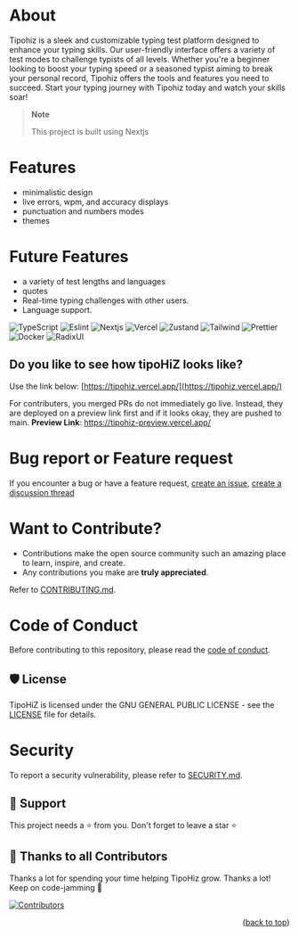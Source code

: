 # About

Tipohiz is a sleek and customizable typing test platform designed to enhance your typing skills. Our user-friendly interface offers a variety of test modes to challenge typists of all levels. Whether you're a beginner looking to boost your typing speed or a seasoned typist aiming to break your personal record, Tipohiz offers the tools and features you need to succeed. Start your typing journey with Tipohiz today and watch your skills soar!

> **Note**
>
> This project is built using Nextjs

# Features

-  minimalistic design
-  live errors, wpm, and accuracy displays
-  punctuation and numbers modes
-  themes

# Future Features

-  a variety of test lengths and languages
-  quotes
-  Real-time typing challenges with other users.
-  Language support.

![TypeScript](https://img.shields.io/badge/typescript-%23007ACC.svg?style=for-the-badge&logo=typescript&logoColor=white)
![Eslint](https://img.shields.io/badge/eslint-4B32C3?style=for-the-badge&logo=eslint&logoColor=white)
![Nextjs](https://img.shields.io/badge/nextjs-000000?style=for-the-badge&logo=nextdotjs&logoColor=white)
![Vercel](https://img.shields.io/badge/vercel-000000?style=for-the-badge&logo=vercel&logoColor=white)
![Zustand](https://img.shields.io/badge/zustand-brown?style=for-the-badge&logo=zustand&logoColor=black)
![Tailwind](https://img.shields.io/badge/tailwindcss-06B6D4?style=for-the-badge&logo=tailwindcss&logoColor=white)
![Prettier](https://img.shields.io/badge/prettier-F7B93E?style=for-the-badge&logo=prettier&logoColor=black)
![Docker](https://img.shields.io/badge/docker-2496ED?style=for-the-badge&logo=docker&logoColor=white)
![RadixUI](https://img.shields.io/badge/radixui-161618?style=for-the-badge&logo=radixui&logoColor=white)

## Do you like to see how tipoHiZ looks like?

Use the link below:
[https://tipohiz.vercel.app/](https://tipohiz.vercel.app/)

For contributers, you merged PRs do not immediately go live. Instead, they are deployed on a preview link first and if it looks okay, they are pushed to main.
**Preview Link**: https://tipohiz-preview.vercel.app/

# Bug report or Feature request

If you encounter a bug or have a feature request, [create an issue](https://github.com/jhohannesK/tipohiz/issues),
[create a discussion thread](https://github.comjhohannesK/tipohiz/discussions)

# Want to Contribute?

-  Contributions make the open source community such an amazing place to learn, inspire, and create.
-  Any contributions you make are **truly appreciated**.

Refer to [CONTRIBUTING.md](CONTRIBUTING.md).

# Code of Conduct

Before contributing to this repository, please read the [code of conduct](CODE_OF_CONDUCT.md).

## 🛡️ License

TipoHiZ is licensed under the GNU GENERAL PUBLIC LICENSE - see the [LICENSE](LICENSE) file for details.

# Security

To report a security vulnerability, please refer to [SECURITY.md](SECURITY.md).

## 🙏 Support

This project needs a ⭐️ from you. Don't forget to leave a star ⭐️

## 💪 Thanks to all Contributors

Thanks a lot for spending your time helping TipoHiz grow. Thanks a lot! Keep on code-jamming 🍻

[![Contributors](https://contrib.rocks/image?repo=JhohannesK/TipoHiZ)](https://github.com/JhohannesK/TipoHiZ/graphs/contributors)

<p align="right">(<a href="#top">back to top</a>)</p>

